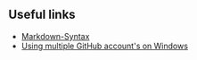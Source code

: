 ## Useful links
* [Markdown-Syntax](https://de.wikipedia.org/wiki/Markdown#Auszeichnungsbeispiele)
* [Using multiple GitHub account's on Windows](https://dev.to/configcat/lazy-man-s-guide-multiple-github-https-accounts-on-windows-2mad)

